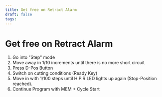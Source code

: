 ```yaml
---
title: Get free on Retract Alarm
draft: false
tags:
---
```


# Get free on Retract Alarm

1.  Go into "Step" mode
2.  Move away in 1/10 increments until there is no more short circuit
3.  Press D-Pos Button 
4.  Switch on cutting conditions (Ready Key)
5.  Move in with 1/100 steps until H.P.R LED lights up again  (Stop-Position reached).
6.  Continue Program with MEM + Cycle Start
